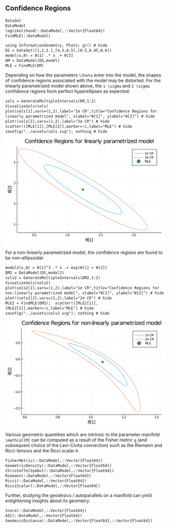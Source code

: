
## Confidence Regions

```@docs
DataSet
DataModel
loglikelihood(::DataModel,::Vector{Float64})
FindMLE(::DataModel)
```
```@example 1
using InformationGeometry, Plots; gr() # hide
DS = DataSet([1,2,3.],[4,5,6.5],[0.5,0.45,0.6])
model(x,θ) = θ[1] .* x .+ θ[2]
DM = DataModel(DS,model)
MLE = FindMLE(DM)
```
Depending on how the parameters ``\theta`` enter into the model, the shapes of confidence regions associated with the model may be distorted. For the linearly parametrized model shown above, the ``1 \sigma`` and ``2 \sigma`` confidence regions form perfect hyperellipses as expected:
```@example 1
sols = GenerateMultipleIntervals(DM,1:2)
VisualizeSols(sols)
plot(sols[1],vars=(1,2),label="1σ CR",title="Confidence Regions for linearly parametrized model", xlabel="θ[1]", ylabel="θ[2]") # hide
plot!(sols[2],vars=(1,2),label="2σ CR") # hide
scatter!([MLE[1]],[MLE[2]],marker=:c,label="MLE") # hide
savefig("../assets/sols.svg"); nothing # hide
```
![](../assets/sols.svg)



For a non-linearly parametrized model, the confidence regions are found to be non-ellipsoidal:
```@example 1
model2(x,θ) = θ[1]^3 .* x .+ exp(θ[1] + θ[2])
DM2 = DataModel(DS,model2)
sols2 = GenerateMultipleIntervals(DM2,1:2)
VisualizeSols(sols2)
plot(sols2[1],vars=(1,2),label="1σ CR",title="Confidence Regions for non-linearly parametrized model", xlabel="θ[1]", ylabel="θ[2]") # hide
plot!(sols2[2],vars=(1,2),label="2σ CR") # hide
MLE2 = FindMLE(DM2);  scatter!([MLE2[1]],[MLE2[2]],marker=:c,label="MLE") # hide
savefig("../assets/sols2.svg"); nothing # hide
```
![](../assets/sols2.svg)




Various geometric quantities which are intrinsic to the parameter manifold ``\mathcal{M}`` can be computed as a result of the Fisher metric ``g`` (and subsequent choice of the Levi-Civita connection) such as the Riemann and Ricci tensors and the Ricci scalar ``R``.
```@docs
FisherMetric(::DataModel,::Vector{Float64})
GeometricDensity(::DataModel,::Vector{Float64})
ChristoffelSymbol(::DataModel,::Vector{Float64})
Riemann(::DataModel,::Vector{Float64})
Ricci(::DataModel,::Vector{Float64})
RicciScalar(::DataModel,::Vector{Float64})
```

Further, studying the geodesics / autoparallels on a manifold can yield enlightening insights about its geometry.
```@docs
Score(::DataModel,::Vector{Float64})
AIC(::DataModel,::Vector{Float64})
GeodesicDistance(::DataModel,::Vector{Float64},::Vector{Float64})
```
